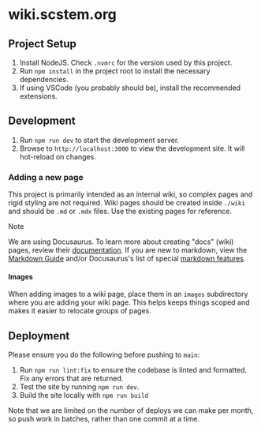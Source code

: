 # wiki.scstem.org

## Project Setup

1. Install NodeJS. Check `.nvmrc` for the version used by this project.
2. Run `npm install` in the project root to install the necessary dependencies.
3. If using VSCode (you probably should be), install the recommended extensions.

## Development

1. Run `npm run dev` to start the development server.
2. Browse to `http://localhost:3000` to view the development site. It will hot-reload on changes.

### Adding a new page

This project is primarily intended as an internal wiki, so complex pages and rigid styling are not required. Wiki pages should be created inside `./wiki` and should be `.md` or `.mdx` files. Use the existing pages for reference.

> [!NOTE]  
> We are using Docusaurus. To learn more about creating "docs" (wiki) pages, review their [documentation](https://docusaurus.io/docs/create-doc). If you are new to markdown, view the [Markdown Guide](https://www.markdownguide.org/) and/or Docusaurus's list of special [markdown features](https://docusaurus.io/docs/markdown-features).

#### Images

When adding images to a wiki page, place them in an `images` subdirectory where you are adding your wiki page. This helps keeps things scoped and makes it easier to relocate groups of pages.

## Deployment

Please ensure you do the following before pushing to `main`:

1. Run `npm run lint:fix` to ensure the codebase is linted and formatted. Fix any errors that are returned.
2. Test the site by running `npm run dev`.
3. Build the site locally with `npm run build`

Note that we are limited on the number of deploys we can make per month, so push work in batches, rather than one commit at a time.
